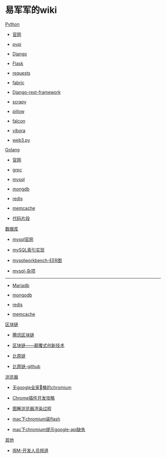 # 易军军的wiki

[Python]()

* [官网](https://www.python.org/)

* [pypi](https://pypi.org/)

* [Django](https://www.djangoproject.com/)
  
* [Flask](http://flask.pocoo.org/)

* [requests](http://docs.python-requests.org/en/master/)

* [fabric](http://www.fabfile.org/)

* [Django-rest-framework](http://www.django-rest-framework.org/)

* [scrapy](https://scrapy.org/)

* [pillow](https://python-pillow.org)

* [falcon](https://falconframework.org/)

* [vibora](https://vibora.io/)

* [web3.py](https://github.com/pipermerriam/web3.py)

[Golang]()

* [官网](https://golang.google.cn/)

* [grpc](https://grpc.io/)

* [mysql]()

* [mongdb]()

* [redis]()

* [memcache]()

* [代码片段](golang/code_snippet.md)

[数据库]()

* [mysql官网](https://www.mysql.com/)

* [mySQL索引实现](http://blog.codinglabs.org/articles/theory-of-mysql-index.html)

* [mysqlworkbench-EER图](mysql/workbench-err.md)

* [mysql-杂项](mysql/util.md)
----

* [Mariadb](https://mariadb.org/)

* [mongodb](https://www.mongodb.com/)

* [redis](https://redis.io/)

* [memcache](https://www.memcached.org/)

[区块链]()

* [腾讯区块链](https://trustsql.qq.com/)

* [区块链——颠覆式创新技术](https://yq.aliyun.com/articles/60141)

* [比原链](http://bytom.io/)

* [比原链-github](https://github.com/Bytom/bytom)


[浏览器]()

* [无google全家桶的chromium](https://github.com/Eloston/ungoogled-chromium)

* [Chrome插件开发攻略](http://chromecj.com/dev/2018-07/1482.html)

* [图解浏览器渲染过程](https://github.com/abcrun/abcrun.github.com/issues/17)

* [mac下chromium装flash](browser/mac-chromium-flash.md)

* [mac下chromium提示google-api缺失](browser/mac-chromium-google-api.md)

[其他]()

* [IBM-开发人员频道](https://www.ibm.com/developerworks/cn/)

